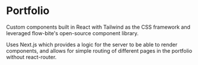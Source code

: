 # Portfolio

Custom components built in React with Tailwind as the CSS framework and leveraged flow-bite's open-source component library.

Uses Next.js which provides a logic for the server to be able to render components, and allows for simple routing of different pages in the portfolio without react-router.
